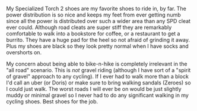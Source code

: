 My Specialized Torch 2 shoes are my favorite shoes to ride in, by far. The power distribution is so nice and keeps my feet from ever getting numb since all the power is distributed over such a wider area than any SPD cleat ever could. Although road cleats are super stiff they are remarkably comfortable to walk into a bookstore for coffee, or a restaurant to get a burrito. They have a huge pad for the heel so not afraid of grinding it away.  Plus my shoes are black so they look pretty normal when I have socks and overshorts on.

My concern about being able to bike-n-hike is completely irrelevant in the "all road" scenario. This is _not_ gravel riding (although I have sort of a "spirit of gravel" approach to any cycling). If I ever had to walk more than a block I'd call an uber (or Doris) or make sure to bring walking sandals (Zeroes) so I could just walk. The worst roads I will ever be on would be just slightly muddy or minimal gravel so I never had to do any significant walking in my cycling shoes. Best shoes for the job. 

